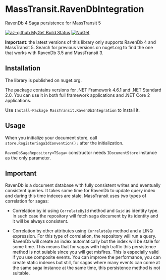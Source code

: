 # MassTransit.RavenDbIntegration
RavenDb 4 Saga persistence for MassTransit 5

[![az-github MyGet Build Status](https://www.myget.org/BuildSource/Badge/az-github?identifier=b5d89944-9bb6-4f62-aa11-77807aa395f0)](https://www.myget.org/)
[![NuGet](https://img.shields.io/nuget/v/MassTransit.RavenDbIntegration.svg)](https://www.nuget.org/packages/MassTransit.RavenDbIntegration/)

**Important**: the latest versions of this library only supports RavenDb 4 and MassTransit 5. Search for previous versions on
nuget.org to find the one that works with RavenDb 3.5 and MassTransit 3.

## Installation

The library is published on nuget.org.

The package contains versions for .NET Framework 4.6.1 and .NET Standard 2.0. You can use it in both full framework
applications and .NET Core 2 applications.

Use `Install-Package MassTransit.RavenDbIntegration` to install it.

## Usage

When you initialize your document store, call `store.RegisterSagaIdConvention();` after the initialization.

`RavenDbSagaRepository<TSaga>` constructor needs `IDocumentStore` instance as the only parameter.

## Important

RavenDb is a document database with fully consistent writes and eventually consistent queries.
It takes some time for RavenDb to update query index and during this time indexes are stale.
MassTransit uses two types of correlation for sagas:

 - Correlation by id using `CorrelateById` method and `Guid` as identity type. In such case
   the repository will fetch saga document by its identity and it will be always consistent.

 - Correlation by other attributes using `CorrelateBy` method and a LINQ expression. For this type
   of correlation, the repository will run a query. RavenDb will create an index automatically
   but the index will be stale for some time. This means that for sagas with high traffic
   this persistence method is not suiable since you will get misfires. This is especially valid
   if you use composite events. You can improve the performance, you can create static indexes
   but still, for sagas where many events can come at the same saga instance at the same time,
   this persistence method is not suitable.
